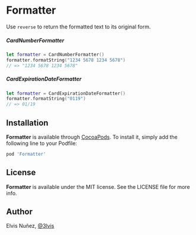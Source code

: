 # Formatter

Use `reverse` to return the formatted text to its original form.

##### CardNumberFormatter
```swift
let formatter = CardNumberFormatter()
formatter.formatString("1234 5678 1234 5678") 
// => "1234 5678 1234 5678"
```

##### CardExpirationDateFormatter
```swift
let formatter = CardExpirationDateFormatter()
formatter.formatString("0119")
// => 01/19
```

## Installation

**Formatter** is available through [CocoaPods](http://cocoapods.org). To install
it, simply add the following line to your Podfile:

```ruby
pod 'Formatter'
```

## License

**Formatter** is available under the MIT license. See the LICENSE file for more info.

## Author

Elvis Nuñez, [@3lvis](https://twitter.com/3lvis)
